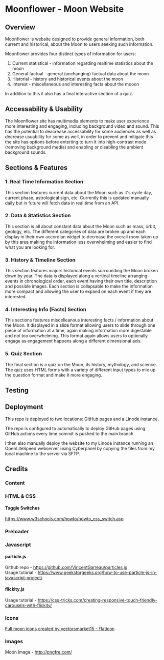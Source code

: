 # Moonflower - Moon Website

## Overview

Moonflower is website designed to provide general information, both current and historical, about the Moon to users seeking such information.

Moonflower provides four distinct types of information for users:

1. Current statistical - information regarding realtime statistics about the moon
2. General factual - general (unchanging) factual data about the moon
3. Historial - history and historical events about the moon
4. Interest - miscellaneous and interesting facts about the mooon

In addition to this it also has a final interactive section of a quiz.

## Accessability & Usability

The Moonflower site has multimedia elements to make user experience more interesting and engaging, including background video and sound. This has the potential to deacrease accessability for some audiences as well as decrease usuability for some as well, in order to prevent and mitigate this the site has options before enterting to turn it into high-contrast mode (removing background media) and enabling or disabling the ambient background sounds.

## Sections & Features

### 1. Real Time Information Section

This section features current data about the Moon such as it's cycle day, current phase, astrological sign, etc. Currently this is updated manually daily but in future will fetch data in real time from an API.

### 2. Data & Statistics Section

This section is all about constant data about the Moon such as mass, orbit, geology, etc. The different categories of data are broken up and each display in their own accordian widget to decrease the overall room taken up by this area making the information less overwhelming and easier to find what you are looking for.

### 3. History & Timeline Section

This section features majors historical events surrounding the Moon broken down by year. The data is displayed along a vertical timeline arranging events in chronological order, each event having their own title, description and possible images. Each section is collapsable to make the information more compact and allowing the user to expand on each event if they are interested.

### 4. Interesting Info (Facts) Section

This sections features miscelleanous interesting facts / information about the Moon. It displayed in a slide format allowing users to slide through one piece of information at a time, again making information more digestable and not too overwhelming. This format again allows users to optionally engage as engagement happens along a different dimensional axis.

### 5. Quiz Section

The final section is a quiz on the Moon, its history, mythology, and science. The quiz uses HTML forms with a variety of different input types to mix up the question format and make it more engaging.

## Testing

## Deployment

This repo is deployed to two locations: GitHub pages and a Linode instance.

The repo is configured to automatically to deploy GitHub pages using GitHub actions every time commit is pushed to the main branch.

I then also manually deploy the website to my Linode instance running an OpenLiteSpeed webserver using Cyberpanel by copying the files from my local machine to the server via SFTP.

## Credits

### Content

### HTML & CSS

#### Toggle Switches

https://www.w3schools.com/howto/howto_css_switch.asp <br>

### Preloader

### Javascript

#### particle.js

Github repo - https://github.com/VincentGarreau/particles.js <br>
Usage tutorial - https://www.geeksforgeeks.org/how-to-use-particle-js-in-javascript-project/

#### flickity.js

Usage tutorial - https://css-tricks.com/creating-responsive-touch-friendly-carousels-with-flickity/

### Icons

<a href="https://www.flaticon.com/free-icons/full-moon" title="full moon icons">Full moon icons created by vectorsmarket15 - Flaticon</a>

### Images

Moon Image - http://pngfre.com/
